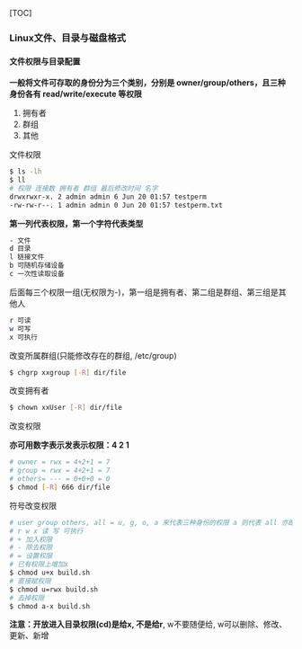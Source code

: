 [TOC]

### Linux文件、目录与磁盘格式

#### 文件权限与目录配置

 **一般将文件可存取的身份分为三个类别，分别是 owner/group/others，且三种身份各有 read/write/execute 等权限**

1. 拥有者
2. 群组
3. 其他

文件权限

~~~bash
$ ls -lh
$ ll
# 权限 连接数 拥有者 群组 最后修改时间 名字
drwxrwxr-x. 2 admin admin 6 Jun 20 01:57 testperm
-rw-rw-r--. 1 admin admin 0 Jun 20 01:57 testperm.txt
~~~

**第一列代表权限，第一个字符代表类型**

~~~bash
- 文件
d 目录
l 链接文件
b 可随机存储设备
c 一次性读取设备
~~~

后面每三个权限一组(无权限为-)，第一组是拥有者、第二组是群组、第三组是其他人

~~~bash
r 可读
w 可写
x 可执行
~~~

改变所属群组(只能修改存在的群组, /etc/group)

~~~bash
$ chgrp xxgroup [-R] dir/file
~~~

改变拥有者

~~~bash
$ chown xxUser [-R] dir/file
~~~

改变权限

**亦可用数字表示发表示权限：4 2 1**

~~~bash
# owner = rwx = 4+2+1 = 7
# group = rwx = 4+2+1 = 7
# others= --- = 0+0+0 = 0
$ chmod [-R] 666 dir/file
~~~

符号改变权限

~~~bash
# user group others, all = u, g, o, a 来代表三种身份的权限 a 则代表 all 亦即全部的
# r w x 读 写 可执行
# + 加入权限
# - 除去权限
# = 设置权限
# 已有权限上增加x
$ chmod u+x build.sh 
# 直接赋权限
$ chmod u=rwx build.sh
# 去掉权限
$ chmod a-x build.sh
~~~

**注意：开放进入目录权限(cd)是给x, 不是给r**, w不要随便给, w可以删除、修改、更新、新增

